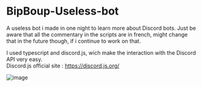 # BipBoup-Useless-bot
A useless bot i made in one night to learn more about Discord bots.
Just be aware that all the commentary in the scripts are in french, might change that in the future though, if i continue to work on that.

I used typescript and discord.js, wich make the interaction with the Discord API very easy.<br>
Discord.js official site : https://discord.js.org/ 

![image](https://user-images.githubusercontent.com/46076347/57171987-6ab59180-6e1a-11e9-947a-567994c19b52.png)
